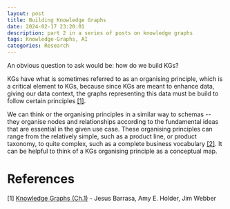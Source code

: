 ```yaml
---
layout: post
title: Building Knowledge Graphs
date: 2024-02-17 23:20:01
description: part 2 in a series of posts on knowledge graphs
tags: Knowledge-Graphs, AI
categories: Research
---
```


An obvious question to ask would be: how do we build KGs?

KGs have what is sometimes referred to as an organising principle, which is a critical element to KGs, because since KGs are meant to enhance data, giving our data context, the graphs representing this data must be build to follow certain principles [[1]](#ref1).

We can think or the organising principles in a similar way to schemas -- they organise nodes and relationships according to the fundamental ideas that are essential in the given use case. These organising principles can range from the relatively simple, such as a product line, or product taxonomy, to quite complex, such as a complete business vocabulary [[2]](#ref2). It can be helpful to think of a KGs organising principle as a conceptual map.

# References

<a name="ref1">[1]</a> [Knowledge Graphs (Ch.1)](https://learning.oreilly.com/library/view/knowledge-graphs/9781098104863/ch02.html) - Jesus Barrasa, Amy E. Holder, Jim Webber

<!-- <a name="ref2">[2]</a> [Neo4j - What is a Knowledge Graph](https://neo4j.com/blog/what-is-knowledge-graph/) -->